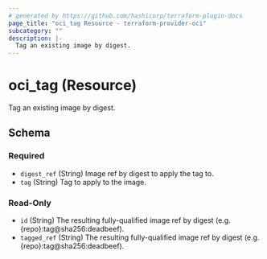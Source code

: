 ```yaml
---
# generated by https://github.com/hashicorp/terraform-plugin-docs
page_title: "oci_tag Resource - terraform-provider-oci"
subcategory: ""
description: |-
  Tag an existing image by digest.
---
```


# oci_tag (Resource)

Tag an existing image by digest.



<!-- schema generated by tfplugindocs -->
## Schema

### Required

- `digest_ref` (String) Image ref by digest to apply the tag to.
- `tag` (String) Tag to apply to the image.

### Read-Only

- `id` (String) The resulting fully-qualified image ref by digest (e.g. {repo}:tag@sha256:deadbeef).
- `tagged_ref` (String) The resulting fully-qualified image ref by digest (e.g. {repo}:tag@sha256:deadbeef).
